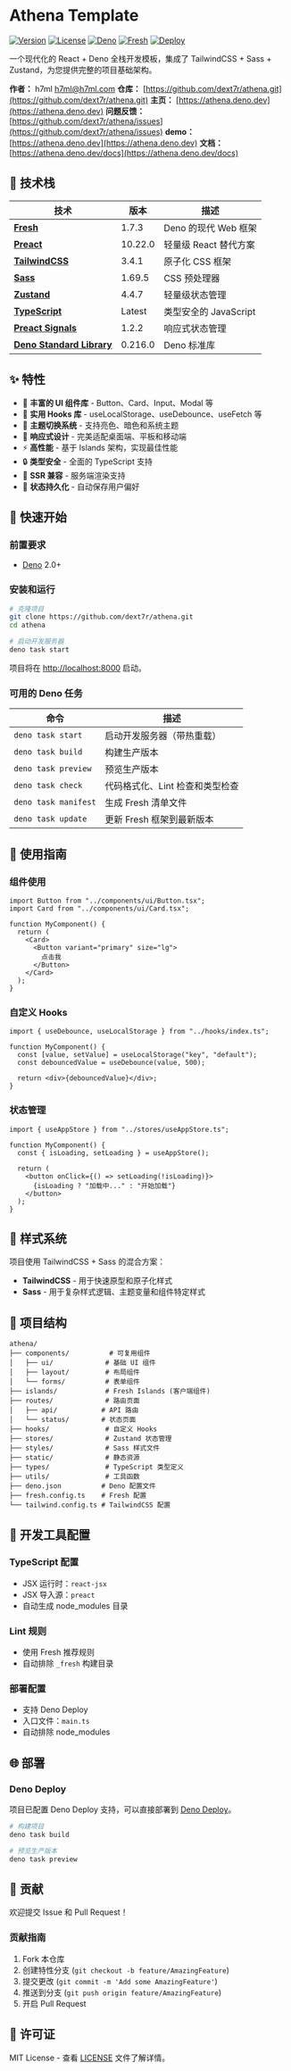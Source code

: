 # Athena Template

[![Version](https://img.shields.io/badge/version-0.0.1-blue.svg)](https://github.com/dext7r/athena)
[![License](https://img.shields.io/badge/license-MIT-green.svg)](https://github.com/dext7r/athena/blob/main/LICENSE)
[![Deno](https://img.shields.io/badge/deno-2.0+-black.svg)](https://deno.land/)
[![Fresh](https://img.shields.io/badge/fresh-1.7.3-yellow.svg)](https://fresh.deno.dev/)
[![Deploy](https://github.com/dext7r/athena/actions/workflows/deploy.yml/badge.svg)](https://github.com/dext7r/athena/actions/workflows/deploy.yml)

一个现代化的 React + Deno 全栈开发模板，集成了 TailwindCSS + Sass +
Zustand，为您提供完整的项目基础架构。

**作者：** h7ml <h7ml@h7ml.com>
**仓库：** [https://github.com/dext7r/athena.git](https://github.com/dext7r/athena.git)
**主页：** [https://athena.deno.dev](https://athena.deno.dev)
**问题反馈：** [https://github.com/dext7r/athena/issues](https://github.com/dext7r/athena/issues)
**demo：** [https://athena.deno.dev](https://athena.deno.dev)
**文档：** [https://athena.deno.dev/docs](https://athena.deno.dev/docs)

## 🚀 技术栈

| 技术                                                          | 版本    | 描述                  |
| ------------------------------------------------------------- | ------- | --------------------- |
| **[Fresh](https://fresh.deno.dev/)**                          | 1.7.3   | Deno 的现代 Web 框架  |
| **[Preact](https://preactjs.com/)**                           | 10.22.0 | 轻量级 React 替代方案 |
| **[TailwindCSS](https://tailwindcss.com/)**                   | 3.4.1   | 原子化 CSS 框架       |
| **[Sass](https://sass-lang.com/)**                            | 1.69.5  | CSS 预处理器          |
| **[Zustand](https://zustand-demo.pmnd.rs/)**                  | 4.4.7   | 轻量级状态管理        |
| **[TypeScript](https://www.typescriptlang.org/)**             | Latest  | 类型安全的 JavaScript |
| **[Preact Signals](https://preactjs.com/guide/v10/signals/)** | 1.2.2   | 响应式状态管理        |
| **[Deno Standard Library](https://deno.land/std)**            | 0.216.0 | Deno 标准库           |

## ✨ 特性

- 🎨 **丰富的 UI 组件库** - Button、Card、Input、Modal 等
- 🔧 **实用 Hooks 库** - useLocalStorage、useDebounce、useFetch 等
- 🌙 **主题切换系统** - 支持亮色、暗色和系统主题
- 📱 **响应式设计** - 完美适配桌面端、平板和移动端
- ⚡ **高性能** - 基于 Islands 架构，实现最佳性能
- 🔒 **类型安全** - 全面的 TypeScript 支持
- 🎯 **SSR 兼容** - 服务端渲染支持
- 💾 **状态持久化** - 自动保存用户偏好

## 🚀 快速开始

### 前置要求

- [Deno](https://deno.land/) 2.0+

### 安装和运行

```bash
# 克隆项目
git clone https://github.com/dext7r/athena.git
cd athena

# 启动开发服务器
deno task start
```

项目将在 [http://localhost:8000](http://localhost:8000) 启动。

### 可用的 Deno 任务

| 命令                 | 描述                            |
| -------------------- | ------------------------------- |
| `deno task start`    | 启动开发服务器（带热重载）      |
| `deno task build`    | 构建生产版本                    |
| `deno task preview`  | 预览生产版本                    |
| `deno task check`    | 代码格式化、Lint 检查和类型检查 |
| `deno task manifest` | 生成 Fresh 清单文件             |
| `deno task update`   | 更新 Fresh 框架到最新版本       |

## 📖 使用指南

### 组件使用

```tsx
import Button from "../components/ui/Button.tsx";
import Card from "../components/ui/Card.tsx";

function MyComponent() {
  return (
    <Card>
      <Button variant="primary" size="lg">
        点击我
      </Button>
    </Card>
  );
}
```

### 自定义 Hooks

```tsx
import { useDebounce, useLocalStorage } from "../hooks/index.ts";

function MyComponent() {
  const [value, setValue] = useLocalStorage("key", "default");
  const debouncedValue = useDebounce(value, 500);

  return <div>{debouncedValue}</div>;
}
```

### 状态管理

```tsx
import { useAppStore } from "../stores/useAppStore.ts";

function MyComponent() {
  const { isLoading, setLoading } = useAppStore();

  return (
    <button onClick={() => setLoading(!isLoading)}>
      {isLoading ? "加载中..." : "开始加载"}
    </button>
  );
}
```

## 🎨 样式系统

项目使用 TailwindCSS + Sass 的混合方案：

- **TailwindCSS** - 用于快速原型和原子化样式
- **Sass** - 用于复杂样式逻辑、主题变量和组件特定样式

## 📁 项目结构

```text
athena/
├── components/          # 可复用组件
│   ├── ui/             # 基础 UI 组件
│   ├── layout/         # 布局组件
│   └── forms/          # 表单组件
├── islands/            # Fresh Islands (客户端组件)
├── routes/             # 路由页面
│   ├── api/           # API 路由
│   └── status/        # 状态页面
├── hooks/              # 自定义 Hooks
├── stores/             # Zustand 状态管理
├── styles/             # Sass 样式文件
├── static/             # 静态资源
├── types/              # TypeScript 类型定义
├── utils/              # 工具函数
├── deno.json          # Deno 配置文件
├── fresh.config.ts    # Fresh 配置
└── tailwind.config.ts # TailwindCSS 配置
```

## 🔧 开发工具配置

### TypeScript 配置

- JSX 运行时：`react-jsx`
- JSX 导入源：`preact`
- 自动生成 node_modules 目录

### Lint 规则

- 使用 Fresh 推荐规则
- 自动排除 `_fresh` 构建目录

### 部署配置

- 支持 Deno Deploy
- 入口文件：`main.ts`
- 自动排除 node_modules

## 🌐 部署

### Deno Deploy

项目已配置 Deno Deploy 支持，可以直接部署到
[Deno Deploy](https://deno.com/deploy)。

```bash
# 构建项目
deno task build

# 预览生产版本
deno task preview
```

## 🤝 贡献

欢迎提交 Issue 和 Pull Request！

### 贡献指南

1. Fork 本仓库
2. 创建特性分支 (`git checkout -b feature/AmazingFeature`)
3. 提交更改 (`git commit -m 'Add some AmazingFeature'`)
4. 推送到分支 (`git push origin feature/AmazingFeature`)
5. 开启 Pull Request

## 📄 许可证

MIT License - 查看 [LICENSE](LICENSE) 文件了解详情。
